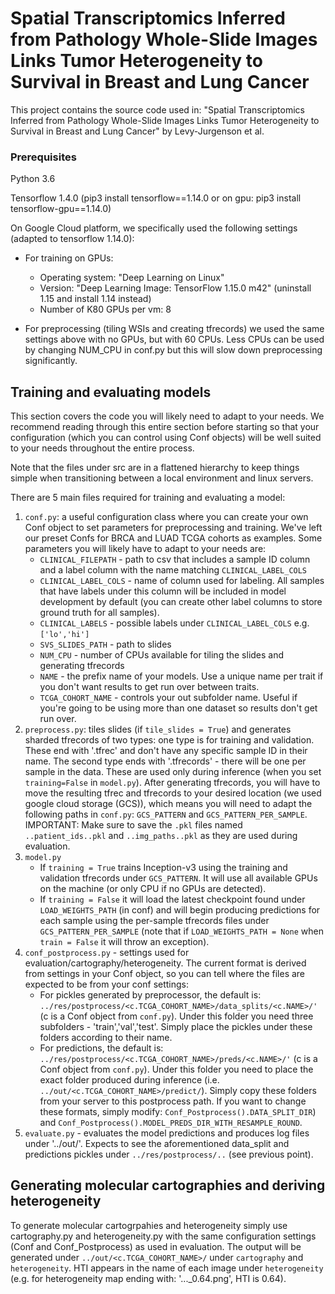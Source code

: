 
# Spatial Transcriptomics Inferred from Pathology Whole-Slide Images Links Tumor Heterogeneity to Survival in Breast and Lung Cancer

This project contains the source code used in: "Spatial Transcriptomics Inferred from Pathology Whole-Slide Images Links Tumor Heterogeneity to Survival in Breast and Lung Cancer" by Levy-Jurgenson et al.

### Prerequisites 

Python 3.6 

Tensorflow 1.4.0 (pip3 install tensorflow==1.14.0 or on gpu: pip3 install tensorflow-gpu==1.14.0)

On Google Cloud platform, we specifically used the following settings (adapted to tensorflow 1.14.0):
* For training on GPUs:
    * Operating system: "Deep Learning on Linux" 
    * Version: "Deep Learning Image: TensorFlow 1.15.0 m42" (uninstall 1.15 and install 1.14 instead)
    * Number of K80 GPUs per vm: 8

* For preprocessing (tiling WSIs and creating tfrecords) we used the same settings above with no GPUs, but with 60 CPUs.
Less CPUs can be used by changing NUM_CPU in conf.py but this will slow down preprocessing significantly.  

## Training and evaluating models
This section covers the code you will likely need to adapt to your needs. We recommend reading through this entire section before starting so that your configuration (which you can control using Conf objects) will be well suited to your needs throughout the entire process. 

Note that the files under src are in a flattened hierarchy to keep things simple when transitioning between a 
local environment and linux servers. 

There are 5 main files required for training and evaluating a model:
1. `conf.py`:
    a useful configuration class where you can create your own Conf object to set parameters for preprocessing and training. We've left our preset Confs for BRCA and LUAD TCGA cohorts as examples.
    Some parameters you will likely have to adapt to your needs are:
    * `CLINICAL_FILEPATH` - path to csv that includes a sample ID column and a label column with the name matching `CLINICAL_LABEL_COLS`
    * `CLINICAL_LABEL_COLS` - name of column used for labeling. All samples that have labels under this column will be included in model development by default (you can create other label columns to store ground truth for all samples).
    * `CLINICAL_LABELS` - possible labels under `CLINICAL_LABEL_COLS` e.g. `['lo','hi']`
    * `SVS_SLIDES_PATH` - path to slides
    * `NUM_CPU` - number of CPUs available for tiling the slides and generating tfrecords
    * `NAME` - the prefix name of your models. Use a unique name per trait if you don't want results to get run over between traits.
    * `TCGA_COHORT_NAME` - controls your out subfolder name. Useful if you're going to be using more than one dataset so results don't get run over.
2. `preprocess.py`: tiles slides (if `tile_slides = True`) and generates sharded tfrecords of two types: one type is for training and validation. These end with '.tfrec' and don't have any specific sample ID in their name. The second type ends with '.tfrecords' - there will be one per sample in the data. These are used only during inference (when you set `training=False` in `model.py`).
After generating tfrecords, you will have to move the resulting tfrec and tfrecords to your desired location (we used google cloud storage (GCS)), which means you will need to adapt the following paths in `conf.py`:
`GCS_PATTERN` and `GCS_PATTERN_PER_SAMPLE`. IMPORTANT: Make sure to save the `.pkl` files named `..patient_ids..pkl` and `..img_paths..pkl` as they are used during evaluation.
3. `model.py` 
    * If `training = True` trains Inception-v3 using the training and validation tfrecords under `GCS_PATTERN`. It will use all available GPUs on the machine (or only CPU if no GPUs are detected). 
    * If `training = False` it will load the latest checkpoint found under `LOAD_WEIGHTS_PATH` (in conf) and will begin producing predictions for each sample using the per-sample tfrecords files under `GCS_PATTERN_PER_SAMPLE` (note that if `LOAD_WEIGHTS_PATH = None` when `train = False` it will throw an exception).
4. `conf_postprocess.py` - settings used for evaluation/cartography/heterogeneity. The current format is derived from settings in your Conf object, so you can tell where the files are expected to be from your conf settings:
    * For pickles generated by preprocessor, the default is: `../res/postprocess/<c.TCGA_COHORT_NAME>/data_splits/<c.NAME>/'` (c is a Conf object from `conf.py`). Under this folder you need three subfolders - 'train','val','test'. Simply place the pickles under these folders according to their name.
    * For predictions, the default is: `../res/postprocess/<c.TCGA_COHORT_NAME>/preds/<c.NAME>/'` (c is a Conf object from `conf.py`). Under this folder you need to place the exact folder produced during inference (i.e. `../out/<c.TCGA_COHORT_NAME>/predict/`). Simply copy these folders from your server to this postprocess path.
If you want to change these formats, simply modify: `Conf_Postprocess().DATA_SPLIT_DIR`) and `Conf_Postprocess().MODEL_PREDS_DIR_WITH_RESAMPLE_ROUND`.
5. `evaluate.py` - evaluates the model predictions and produces log files under '../out/'. Expects to see the aforementioned data_split and predictions pickles under `../res/postprocess/..` (see previous point).


## Generating molecular cartographies and deriving heterogeneity
To generate molecular cartogrpahies and heterogeneity simply use cartography.py and heterogeneity.py with the same configuration settings (Conf and Conf_Postprocess) as used in evaluation.
The output will be generated under `../out/<c.TCGA_COHORT_NAME>/` under `cartography` and `heterogeneity`. HTI appears in the name of each image under `heterogeneity` (e.g. for heterogeneity map ending with: '..._0.64.png', HTI is 0.64).  

